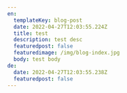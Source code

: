```yaml
---
en:
  templateKey: blog-post
  date: 2022-04-27T12:03:55.224Z
  title: test
  description: test desc
  featuredpost: false
  featuredimage: /img/blog-index.jpg
  body: test body
de:
  date: 2022-04-27T12:03:55.238Z
  featuredpost: false
---
```

